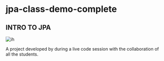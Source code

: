 # jpa-class-demo-complete

## INTRO TO JPA

![ih](https://banner2.cleanpng.com/20180704/prh/kisspng-ironhack-web-development-job-startup-company-march-26-2017-5b3cc1784e0621.1168573815307083443196.jpg)

A project developed by during a live code session with the collaboration of all the students.

